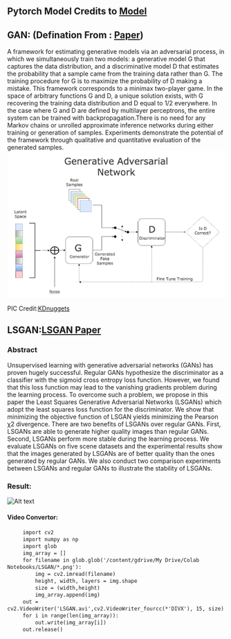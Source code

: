 ## Pytorch Model Credits to [Model](https://github.com/eriklindernoren/PyTorch-GAN)
## GAN:  (Defination From : [Paper](https://arxiv.org/pdf/1406.2661.pdf))
A framework for estimating generative models via an adversarial process, in which we simultaneously train two models: a generative model G that captures the data distribution, and a discriminative model D that estimates the probability that a sample came from the training data rather than G. The training procedure for G is to maximize the probability of D making a mistake. This framework corresponds to a minimax two-player game. In the space of arbitrary functions G and D, a unique solution exists, with G recovering the training data distribution and D equal to 1/2 everywhere. In the case where G and D are defined by multilayer perceptrons, the entire system can be trained with backpropagation.There is no need for any Markov chains or unrolled approximate inference networks during either training or generation of samples. Experiments demonstrate the potential of the framework through qualitative and quantitative evaluation of the generated samples.
     ![Alt text](https://github.com/sobti/TSAI/blob/master/Cars/GAN.PNG?raw=true "Optional Title")

  PIC Credit:[KDnuggets](https://www.kdnuggets.com/2017/01/generative-adversarial-networks-hot-topic-machine-learning.html)
  
  
 ## LSGAN:[LSGAN Paper](https://arxiv.org/pdf/1611.04076.pdf)
 
 ### Abstract
 
Unsupervised learning with generative adversarial networks (GANs) has proven hugely successful. Regular GANs hypothesize the discriminator as a classifier with the sigmoid cross entropy loss function. However, we found that this loss function may lead to the vanishing gradients problem during the learning process. To overcome such a problem, we propose in this paper the Least Squares Generative Adversarial Networks (LSGANs) which adopt the least squares loss function for the discriminator. We show that minimizing the objective function of LSGAN yields minimizing the Pearson χ2 divergence. There are two benefits of LSGANs over regular GANs. First, LSGANs are able to generate higher quality images than regular GANs. Second, LSGANs perform more stable during the learning process. We evaluate LSGANs on five scene datasets and the experimental results show that the images generated by LSGANs are of better quality than the ones generated by regular GANs. We also conduct two comparison experiments between LSGANs and regular GANs to illustrate the stability of LSGANs.

### Result: 

 ![Alt text](https://github.com/sobti/TSAI/blob/master/Cars/ezgif.com-optimize.gif)
 
 #### Video Convertor:
 
         import cv2
         import numpy as np
         import glob
         img_array = []
         for filename in glob.glob('/content/gdrive/My Drive/Colab Notebooks/LSGAN/*.png'):
             img = cv2.imread(filename)
             height, width, layers = img.shape
             size = (width,height)
             img_array.append(img)
         out = cv2.VideoWriter('LSGAN.avi',cv2.VideoWriter_fourcc(*'DIVX'), 15, size)
         for i in range(len(img_array)):
             out.write(img_array[i])
         out.release()
   
  

  

